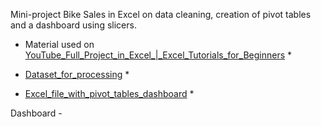 Mini-project Bike Sales in Excel on data cleaning, creation of pivot tables and a dashboard using slicers.

* Material used on [YouTube_Full_Project_in_Excel_|_Excel_Tutorials_for_Beginners](https://www.youtube.com/playlist?list=PLUaB-1hjhk8Hyd5NiPQ9CND82vNodlFF5) *

* [Dataset_for_processing](https://github.com/VasylBihari/Excel-Training-and-Learning/blob/main/Bike_Sales/Excel%20Project%20Dataset_raw.xlsx) *

* [Excel_file_with_pivot_tables_dashboard](https://github.com/VasylBihari/Excel-Training-and-Learning/blob/main/Bike_Sales/Excel%20Project%20Dataset.xlsx) *

Dashboard -

